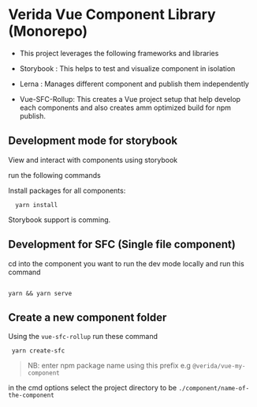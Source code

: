 # Verida Vue Component Library (Monorepo)

- This project leverages the following frameworks and libraries

- Storybook : This helps to test and visualize component in isolation

- Lerna : Manages different component and publish them independently

- Vue-SFC-Rollup: This creates a Vue project setup that help develop each components and also creates amm optimized build for npm publish.

## Development mode for storybook

View and interact with components using storybook

run the following commands

Install packages for all components:

```
  yarn install
```

Storybook support is comming. 

## Development for SFC (Single file component)

cd into the component you want to run the dev mode locally and run this command

```

yarn && yarn serve 

```

## Create a new component folder

Using the `vue-sfc-rollup` run these command

```
 yarn create-sfc
```

> NB: enter npm package name using this prefix e.g `@verida/vue-my-component`

in the cmd options select the project directory to be `./component/name-of-the-component`
